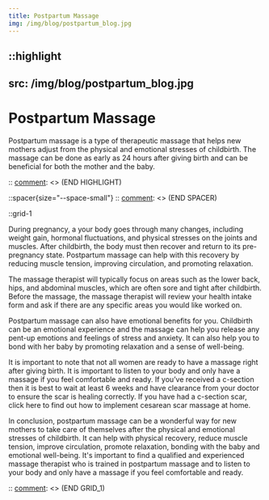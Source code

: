 ```yaml
---
title: Postpartum Massage
img: /img/blog/postpartum_blog.jpg
---
```


[comment]: <> (START HIGHLIGHT)
::highlight
---
src: /img/blog/postpartum_blog.jpg
---
# Postpartum Massage

Postpartum massage is a type of therapeutic massage that helps new mothers adjust from the physical and emotional stresses of childbirth. The massage can be done as early as 24 hours after giving birth and can be beneficial for both the mother and the baby.

::
[comment]: <> (END HIGHLIGHT)

[comment]: <> (START SPACER)
::spacer{size="--space-small"}
::
[comment]: <> (END SPACER)

[comment]: <> (START GRID_1)
::grid-1


During pregnancy, a your body goes through many changes, including weight gain, hormonal fluctuations, and physical stresses on the joints and muscles. After childbirth, the body must then recover and return to its pre-pregnancy state. Postpartum massage can help with this recovery by reducing muscle tension, improving circulation, and promoting relaxation.

The massage therapist will typically focus on areas such as the lower back, hips, and abdominal muscles, which are often sore and tight after childbirth. Before the massage, the massage therapist will review your health intake form and ask if there are any specific areas you would like worked on. 

Postpartum massage can also have emotional benefits for you. Childbirth can be an emotional experience and the massage can help you release any pent-up emotions and feelings of stress and anxiety. It can also help you to bond with her baby by promoting relaxation and a sense of well-being.

It is important to note that not all women are ready to have a massage right after giving birth. It is important to listen to your body and only have a massage if you feel comfortable and ready. If you’ve received a c-section then it is best to wait at least 6 weeks and have clearance from your doctor to ensure the scar is healing correctly. If you have had a c-section scar, click here to find out how to implement cesarean scar massage at home.

In conclusion, postpartum massage can be a wonderful way for new mothers to take care of themselves after the physical and emotional stresses of childbirth. It can help with physical recovery, reduce muscle tension, improve circulation, promote relaxation, bonding with the baby and emotional well-being. It's important to find a qualified and experienced massage therapist who is trained in postpartum massage and to listen to your body and only have a massage if you feel comfortable and ready.

::
[comment]: <> (END GRID_1)

